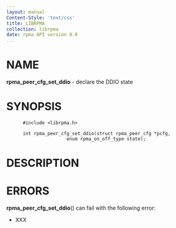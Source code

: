 ```yaml
---
layout: manual
Content-Style: 'text/css'
title: LIBRPMA
collection: librpma
date: rpma API version 0.0
...
```


[comment]: <> (SPDX-License-Identifier: BSD-3-Clause)
[comment]: <> (Copyright 2020, Intel Corporation)

NAME
====

**rpma\_peer\_cfg\_set\_ddio** - declare the DDIO state

SYNOPSIS
========

          #include <librpma.h>

          int rpma_peer_cfg_set_ddio(struct rpma_peer_cfg *pcfg,
                          enum rpma_on_off_type state);

DESCRIPTION
===========

ERRORS
======

**rpma\_peer\_cfg\_set\_ddio**() can fail with the following error:

-   XXX
